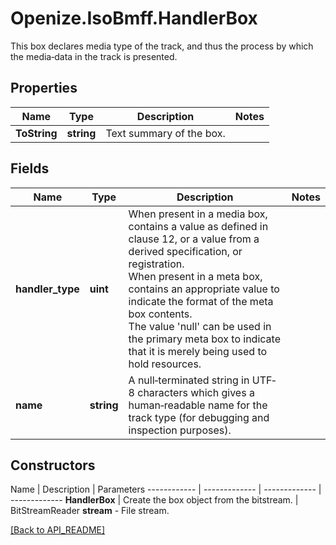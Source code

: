 # Openize.IsoBmff.HandlerBox

This box declares media type of the track, and thus the process by which the media‐data in the track is presented.

## Properties

Name | Type | Description | Notes
------------ | ------------- | ------------- | -------------
**ToString** | **string** | Text summary of the box. | 

## Fields

Name | Type | Description | Notes
------------ | ------------- | ------------- | -------------
**handler_type** | **uint** | When present in a media box, contains a value as defined in clause 12, or a value from a derived specification, or registration.<br />When present in a meta box, contains an appropriate value to indicate the format of the meta box contents.<br />The value 'null' can be used in the primary meta box to indicate that it is merely being used to hold resources. | 
**name** | **string** | A null‐terminated string in UTF‐8 characters which gives a human‐readable name for the track type (for debugging and inspection purposes). | 

## Constructors

Name | Description | Parameters
------------ | ------------- | ------------- | -------------
**HandlerBox** | Create the box object from the bitstream. | BitStreamReader <b>stream</b> - File stream.

[[Back to API_README]](API_README.md)